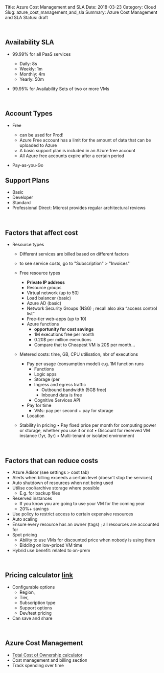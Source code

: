 Title: Azure Cost Management and SLA
Date: 2018-03-23
Category: Cloud
Slug: azure_cost_management_and_sla
Summary: Azure Cost Management and SLA
Status: draft

<br>

## Availability SLA

* 99.99% for all PaaS services 
    * Daily: 8s
    * Weekly: 1m
    * Monthly: 4m
    * Yearly: 50m

* 99.95% for Availability Sets of two or more VMs

<br>

## Account Types 
    
* Free 
    * can be used for Prod!
    * Azure Free account has a limit for the amount of data that can be uploaded to Azure
    * A basic support plan is included in an Azure free account
    * All Azure free accounts expire after a certain period

* Pay-as-you-Go

## Support Plans

* Basic
* Developer
* Standard
* Professional Direct: Microst provides regular architectural reviews

<br>

## Factors that affect cost

* Resource types
	
	* Different services are billed based on different factors

    * to see service costs, go to "Subscription" > "Invoices"
	
	* Free resource types
        * **Private IP address**
	    * Resource groups
	    * Virtual network (up to 50)
	    * Load balancer (basic)
	    * Azure AD (basic)
	    * Network Security Groups (NSG) ; recall also aka “access control list”
	    * Free-tier web-apps (up to 10)
	    * Azure functions 
	    	* **opportunity for cost savings**
	    	* 1M executions free per month
	        * 0.20$ per million executions
	        * Compare that to Cheapest VM is 20$ per month…
	
	* Metered costs: time, GB, CPU utilisation, nbr of executions	   		 
	    * Pay per usage (consumption model) e.g. 1M function runs
	        * Functions
	        * Logic apps
	        * Storage (per 
	        * Ingress and egress traffic
	            * Outbound bandwidth (5GB free)
	            * Inbound data is free
	        * Cognitive Services API	    
	    * Pay for time
	        * VMs: pay per second + pay for storage    
	    * Location
	
	* Stability in pricing
	    • Pay fixed price per month for computing power or storage, whether you use it or not
	    • Discount for reserved VM instance (1yr, 3yr)
	    • Multi-tenant or isolated environment 

<br>
          
## Factors that can reduce costs

* Azure Adisor (see settings > cost tab)
* Alerts when billing exceeds a certain level (doesn’t stop the services)
* Auto shutdown of resources when not being used
* Utilise cool/archive storage where possible
    * E.g. for backup files
* Reserved instances
    * If you know you are going to use your VM for the coming year
    * 20%+ savings
* Use policy to restrict access to certain expensive resources
* Auto scaling
* Ensure every resource has an owner (tags) ; all resources are accounted for
* Spot pricing
    * Ability to use VMs for discounted price when nobody is using them
    * Bidding on low-priced VM time
* Hybrid use benefit: related to on-prem

<br>

## Pricing calculator [link](https://azure.microsoft.com/en-us/pricing/calculator/)

* Configurable options
    * Region,
    * Tier,
    * Subscription type
    * Support options
    * Dev/test pricing
* Can save and share

<br>


## Azure Cost Management

* [Total Cost of Ownership calculator](https://azure.microsoft.com/en-ca/pricing/tco/calculator/)
* Cost management and billing section
* Track spending over time






